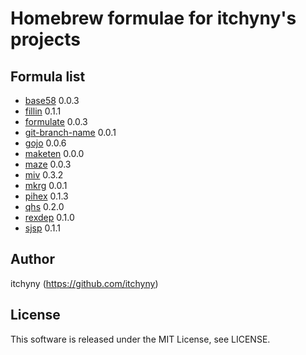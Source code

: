 # Homebrew formulae for itchyny's projects
## Formula list

- [base58](https://github.com/itchyny/base58-go) 0.0.3
- [fillin](https://github.com/itchyny/fillin) 0.1.1
- [formulate](https://github.com/itchyny/formulate) 0.0.3
- [git-branch-name](https://github.com/itchyny/git-branch-name) 0.0.1
- [gojo](https://github.com/itchyny/gojo) 0.0.6
- [maketen](https://github.com/itchyny/maketen-go) 0.0.0
- [maze](https://github.com/itchyny/maze) 0.0.3
- [miv](https://github.com/itchyny/miv) 0.3.2
- [mkrg](https://github.com/itchyny/mkrg) 0.0.1
- [pihex](https://github.com/itchyny/pihex-rs) 0.1.3
- [qhs](https://github.com/itchyny/qhs) 0.2.0
- [rexdep](https://github.com/itchyny/rexdep) 0.1.0
- [sjsp](https://github.com/itchyny/sjsp) 0.1.1

## Author
itchyny (https://github.com/itchyny)

## License
This software is released under the MIT License, see LICENSE.
